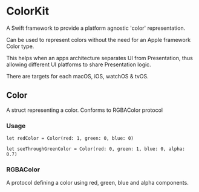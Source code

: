 # ColorKit

A Swift framework to provide a platform agnostic 'color' representation.

Can be used to represent colors without the need for an Apple framework Color type.

This helps when an apps architecture separates UI from Presentation, thus allowing different UI platforms to share Presentation logic.

There are targets for each macOS, iOS, watchOS & tvOS.

## Color

A struct representing a color.  Conforms to RGBAColor protocol

### Usage

```
let redColor = Color(red: 1, green: 0, blue: 0)

let seeThroughGreenColor = Color(red: 0, green: 1, blue: 0, alpha: 0.7)
```


### RGBAColor

A protocol defining a color using red, green, blue and alpha components.